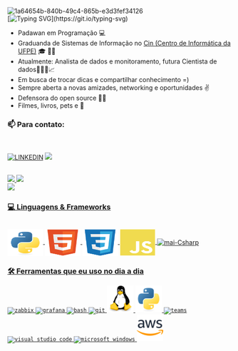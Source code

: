 
<img src="https://i.ibb.co/wCcB5mM/1a64654b-840b-49c4-865b-e3d3fef34126.jpg" alt="1a64654b-840b-49c4-865b-e3d3fef34126" border="0" width="400"> <br>
[![Typing SVG](https://readme-typing-svg.herokuapp.com?font=Fira+Code&pause=1000&color=C00F98&width=600&lines=Ol%C3%A1+%F0%9F%91%8B+sou+a+Maiara+Lira+%F0%9F%91%A9%F0%9F%8F%BB%E2%80%8D%F0%9F%92%BB%F0%9F%93%9A;Sou+acad%C3%AAmica+de+Sistemas+de+Informa%C3%A7%C3%A3o;Sejam+muito+bem-vindos(as)+!!!)](https://git.io/typing-svg)

<p align="center"> 
  
- Padawan em Programação 💻
- Graduanda de Sistemas de Informação no [Cin (Centro de Informática da UFPE)](https://portal.cin.ufpe.br/)  :mortar_board: 👩‍🎓
- Atualmente: Analista de dados e monitoramento, futura Cientista de dados👩🏻‍💻📈
- Em busca de trocar dicas e compartilhar conhecimento =)
- Sempre aberta a novas amizades, networking e oportunidades :v:
 - Defensora do open source 👊🤖
- Filmes, livros, pets e  :sauropod:
</p>

### 📫 Para contato: 
<br>

[![LINKEDIN](https://img.shields.io/badge/LinkedIn-0077B5?style=for-the-badge&logo=linkedin&logoColor=white)](https://www.linkedin.com/in/maiaraslira/)
<a href = "mailto:contatomaiaraslira@gmail.com"><img src="https://img.shields.io/badge/Gmail-D14836?style=for-the-badge&logo=gmail&logoColor=white" target="_blank"></a>

<br>

<div>
  <a href="https://github.com/MaiLira">
  <img height="150px" src="https://github-readme-stats.vercel.app/api?username=MaiLira&theme=onedark&hide_border=false&include_all_commits=false&count_private=false"/>
  <img height="150px" src="https://github-readme-stats.vercel.app/api/top-langs/?username=MaiLira&theme=onedark&hide_border=false&include_all_commits=false&count_private=false&layout=compact"/>
  <br>
  <img height="264px" src="https://github-readme-streak-stats.herokuapp.com/?user=MaiLira&theme=onedark&hide_border=false"/>

</div>

<h3>💻 Linguagens & Frameworks</h3>

<div style="display: inline_block"><br>
  <img align="center" alt="mai-Python" height="60" width="80" src="https://raw.githubusercontent.com/devicons/devicon/master/icons/python/python-original.svg">
  <img align="center" alt="mai-HTML" height="60" width="80" src="https://raw.githubusercontent.com/devicons/devicon/master/icons/html5/html5-original.svg">
  <img align="center" alt="mai-CSS" height="60" width="80" src="https://raw.githubusercontent.com/devicons/devicon/master/icons/css3/css3-original.svg">
<img align="center" alt="mai-Js" height="60" width="80" src="https://raw.githubusercontent.com/devicons/devicon/master/icons/javascript/javascript-plain.svg">
  <img align="center" alt="mai-Csharp" height="60" width="80" src="https://cdn.jsdelivr.net/gh/devicons/devicon/icons/java/java-original.svg">
</div>

  <h3>🛠️ Ferramentas que eu uso no dia a dia</h3>


<p align="left">
<code><img title="Zabbix" alt="zabbix" width="60px" src="https://gitlab.com/uploads/-/system/project/avatar/16219887/zabbix-150x150-1.png" /></code>
<code><img title="Grafana" alt="grafana" width="60px" src="https://cdn.jsdelivr.net/gh/devicons/devicon/icons/grafana/grafana-original-wordmark.svg" /></code>
<code><img title="bash" alt="bash" width="60px" src="https://www.vectorlogo.zone/logos/gnu_bash/gnu_bash-icon.svg"/></code>
<code><img title="Git" alt="git" width="60px" src="https://cdn.jsdelivr.net/gh/devicons/devicon/icons/git/git-plain.svg" /></code>
<code><img title="Linux" alt="linux" width="60px" src="https://raw.githubusercontent.com/devicons/devicon/master/icons/linux/linux-original.svg" /></code>
<code><img title="Python" alt="python" width="60px" src="https://raw.githubusercontent.com/devicons/devicon/master/icons/python/python-original.svg" /></code>
<code><img title="Teams" alt="teams" width="60px" src="https://docs.microsoft.com/media/logos/logo_MSTeams.svg" /></code>
<code><img title="VS Code" alt="visual studio code" width="60px" src="https://cdn.jsdelivr.net/gh/devicons/devicon/icons/vscode/vscode-original.svg" /></code>
<code><img title="MS Windows" alt="microsoft windows" width="60px" src="https://cdn.jsdelivr.net/gh/devicons/devicon/icons/windows8/windows8-original.svg" /></code>
<code><img title="AWS" alt="amazon" width="60px" src="https://raw.githubusercontent.com/devicons/devicon/master/icons/amazonwebservices/amazonwebservices-original-wordmark.svg" /></code>

</p> 


  
